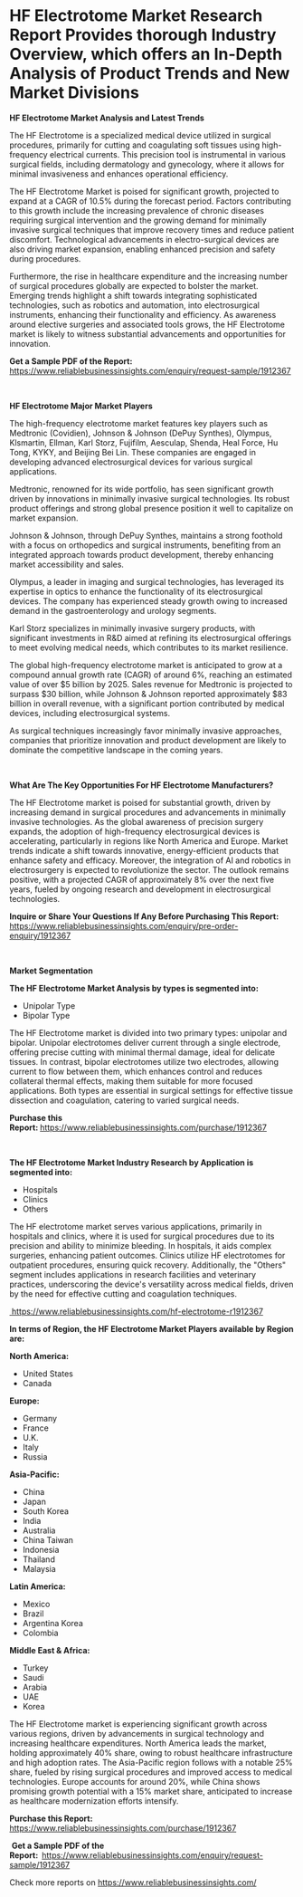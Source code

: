 <p><h1>HF Electrotome Market Research Report Provides thorough Industry Overview, which offers an In-Depth Analysis of Product Trends and New Market Divisions</h1></p><p><strong>HF Electrotome Market Analysis and Latest Trends</strong></p>
<p><p>The HF Electrotome is a specialized medical device utilized in surgical procedures, primarily for cutting and coagulating soft tissues using high-frequency electrical currents. This precision tool is instrumental in various surgical fields, including dermatology and gynecology, where it allows for minimal invasiveness and enhances operational efficiency.</p><p>The HF Electrotome Market is poised for significant growth, projected to expand at a CAGR of 10.5% during the forecast period. Factors contributing to this growth include the increasing prevalence of chronic diseases requiring surgical intervention and the growing demand for minimally invasive surgical techniques that improve recovery times and reduce patient discomfort. Technological advancements in electro-surgical devices are also driving market expansion, enabling enhanced precision and safety during procedures.</p><p>Furthermore, the rise in healthcare expenditure and the increasing number of surgical procedures globally are expected to bolster the market. Emerging trends highlight a shift towards integrating sophisticated technologies, such as robotics and automation, into electrosurgical instruments, enhancing their functionality and efficiency. As awareness around elective surgeries and associated tools grows, the HF Electrotome market is likely to witness substantial advancements and opportunities for innovation.</p></p>
<p><strong>Get a Sample PDF of the Report:&nbsp;</strong> <a href="https://www.reliablebusinessinsights.com/enquiry/request-sample/1912367?utm_campaign=2662&utm_medium=2&utm_source=Github&utm_content=ia&utm_term=05032025&utm_id=hf-electrotome">https://www.reliablebusinessinsights.com/enquiry/request-sample/1912367</a></p>
<p>&nbsp;</p>
<p><strong>HF Electrotome Major Market Players</strong></p>
<p><p>The high-frequency electrotome market features key players such as Medtronic (Covidien), Johnson & Johnson (DePuy Synthes), Olympus, Klsmartin, Ellman, Karl Storz, Fujifilm, Aesculap, Shenda, Heal Force, Hu Tong, KYKY, and Beijing Bei Lin. These companies are engaged in developing advanced electrosurgical devices for various surgical applications.</p><p>Medtronic, renowned for its wide portfolio, has seen significant growth driven by innovations in minimally invasive surgical technologies. Its robust product offerings and strong global presence position it well to capitalize on market expansion.</p><p>Johnson & Johnson, through DePuy Synthes, maintains a strong foothold with a focus on orthopedics and surgical instruments, benefiting from an integrated approach towards product development, thereby enhancing market accessibility and sales.</p><p>Olympus, a leader in imaging and surgical technologies, has leveraged its expertise in optics to enhance the functionality of its electrosurgical devices. The company has experienced steady growth owing to increased demand in the gastroenterology and urology segments.</p><p>Karl Storz specializes in minimally invasive surgery products, with significant investments in R&D aimed at refining its electrosurgical offerings to meet evolving medical needs, which contributes to its market resilience.</p><p>The global high-frequency electrotome market is anticipated to grow at a compound annual growth rate (CAGR) of around 6%, reaching an estimated value of over $5 billion by 2025. Sales revenue for Medtronic is projected to surpass $30 billion, while Johnson & Johnson reported approximately $83 billion in overall revenue, with a significant portion contributed by medical devices, including electrosurgical systems.</p><p>As surgical techniques increasingly favor minimally invasive approaches, companies that prioritize innovation and product development are likely to dominate the competitive landscape in the coming years.</p></p>
<p>&nbsp;</p>
<p><strong>What Are The Key Opportunities For HF Electrotome Manufacturers?</strong></p>
<p><p>The HF Electrotome market is poised for substantial growth, driven by increasing demand in surgical procedures and advancements in minimally invasive technologies. As the global awareness of precision surgery expands, the adoption of high-frequency electrosurgical devices is accelerating, particularly in regions like North America and Europe. Market trends indicate a shift towards innovative, energy-efficient products that enhance safety and efficacy. Moreover, the integration of AI and robotics in electrosurgery is expected to revolutionize the sector. The outlook remains positive, with a projected CAGR of approximately 8% over the next five years, fueled by ongoing research and development in electrosurgical technologies.</p></p>
<p><strong>Inquire or Share Your Questions If Any Before Purchasing This Report:</strong> <a href="https://www.reliablebusinessinsights.com/enquiry/pre-order-enquiry/1912367?utm_campaign=2662&utm_medium=2&utm_source=Github&utm_content=ia&utm_term=05032025&utm_id=hf-electrotome">https://www.reliablebusinessinsights.com/enquiry/pre-order-enquiry/1912367</a></p>
<p>&nbsp;</p>
<p><strong>Market Segmentation</strong></p>
<p><strong>The HF Electrotome Market Analysis by types is segmented into:</strong></p>
<p><ul><li>Unipolar Type</li><li>Bipolar Type</li></ul></p>
<p><p>The HF Electrotome market is divided into two primary types: unipolar and bipolar. Unipolar electrotomes deliver current through a single electrode, offering precise cutting with minimal thermal damage, ideal for delicate tissues. In contrast, bipolar electrotomes utilize two electrodes, allowing current to flow between them, which enhances control and reduces collateral thermal effects, making them suitable for more focused applications. Both types are essential in surgical settings for effective tissue dissection and coagulation, catering to varied surgical needs.</p></p>
<p><strong>Purchase this Report:&nbsp;</strong><a href="https://www.reliablebusinessinsights.com/purchase/1912367?utm_campaign=2662&utm_medium=2&utm_source=Github&utm_content=ia&utm_term=05032025&utm_id=hf-electrotome">https://www.reliablebusinessinsights.com/purchase/1912367</a></p>
<p>&nbsp;</p>
<p><strong>The HF Electrotome Market Industry Research by Application is segmented into:</strong></p>
<p><ul><li>Hospitals</li><li>Clinics</li><li>Others</li></ul></p>
<p><p>The HF electrotome market serves various applications, primarily in hospitals and clinics, where it is used for surgical procedures due to its precision and ability to minimize bleeding. In hospitals, it aids complex surgeries, enhancing patient outcomes. Clinics utilize HF electrotomes for outpatient procedures, ensuring quick recovery. Additionally, the "Others" segment includes applications in research facilities and veterinary practices, underscoring the device's versatility across medical fields, driven by the need for effective cutting and coagulation techniques.</p></p>
<p><a href="https://www.reliablebusinessinsights.com/hf-electrotome-r1912367?utm_campaign=2662&utm_medium=2&utm_source=Github&utm_content=ia&utm_term=05032025&utm_id=hf-electrotome">&nbsp;https://www.reliablebusinessinsights.com/hf-electrotome-r1912367</a></p>
<p><strong>In terms of Region, the HF Electrotome Market Players available by Region are:</strong></p>
<p>
    <p> <strong> North America: </strong>
        <ul>
            <li>United States</li>
            <li>Canada</li>
        </ul>
        </p> 
    <p> <strong> Europe: </strong>
        <ul>
            <li>Germany</li>
            <li>France</li>
            <li>U.K.</li>
            <li>Italy</li>
            <li>Russia</li>
        </ul>
        </p> 
    <p> <strong> Asia-Pacific: </strong>
        <ul>
            <li>China</li>
            <li>Japan</li>
            <li>South Korea</li>
            <li>India</li>
            <li>Australia</li>
            <li>China Taiwan</li>
            <li>Indonesia</li>
            <li>Thailand</li>
            <li>Malaysia</li>
        </ul>
        </p> 
    <p> <strong> Latin America: </strong>
        <ul>
            <li>Mexico</li>
            <li>Brazil</li>
            <li>Argentina Korea</li>
            <li>Colombia</li>
        </ul>
        </p> 
    <p> <strong> Middle East & Africa: </strong>
        <ul>
            <li>Turkey</li>
            <li>Saudi</li>
            <li>Arabia</li>
            <li>UAE</li>
            <li>Korea</li>
        </ul>
    </p>
    </p>
<p><p>The HF Electrotome market is experiencing significant growth across various regions, driven by advancements in surgical technology and increasing healthcare expenditures. North America leads the market, holding approximately 40% share, owing to robust healthcare infrastructure and high adoption rates. The Asia-Pacific region follows with a notable 25% share, fueled by rising surgical procedures and improved access to medical technologies. Europe accounts for around 20%, while China shows promising growth potential with a 15% market share, anticipated to increase as healthcare modernization efforts intensify.</p></p>
<p><strong>Purchase this Report: </strong><a href="https://www.reliablebusinessinsights.com/purchase/1912367?utm_campaign=2662&utm_medium=2&utm_source=Github&utm_content=ia&utm_term=05032025&utm_id=hf-electrotome">https://www.reliablebusinessinsights.com/purchase/1912367</a></p>
<p>&nbsp;<strong>Get a Sample PDF of the Report:&nbsp;&nbsp;</strong><a href="https://www.reliablebusinessinsights.com/enquiry/request-sample/1912367?utm_campaign=2662&utm_medium=2&utm_source=Github&utm_content=ia&utm_term=05032025&utm_id=hf-electrotome">https://www.reliablebusinessinsights.com/enquiry/request-sample/1912367</a></p>
<p><strong></strong></p>
<p>Check more reports on <a href="https://www.reliablebusinessinsights.com/?utm_campaign=2662&utm_medium=2&utm_source=Github&utm_content=ia&utm_term=05032025&utm_id=hf-electrotome">https://www.reliablebusinessinsights.com/</a></p>